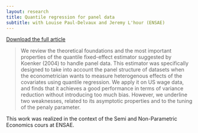 ```yaml
---
layout: research
title: Quantile regression for panel data
subtitle: with Louise Paul-Delvaux and Jeremy L'hour (ENSAE) 
---
```


<a href="{{ base.url }}/download/snp_econ_lhour_paul-delvaux_saleille_2015.pdf" target="_blank">Download the full article</a>

> We review the theoretical foundations and the most important properties of the quantile fixed-effect estimator suggested by Koenker (2004) to handle panel data. This estimator was specifically designed to take into account the panel structure of datasets when the econometrician wants to measure heterogenous effects of the covariates using quantile regression. We apply it on US wage data, and finds that it achieves a good performance in terms of variance reduction without introducing too much bias. However, we underline two weaknesses, related to its asymptotic properties and to the tuning of the penaly parameter.

This work was realized in the context of the Semi and Non-Parametric Economics cours at ENSAE.